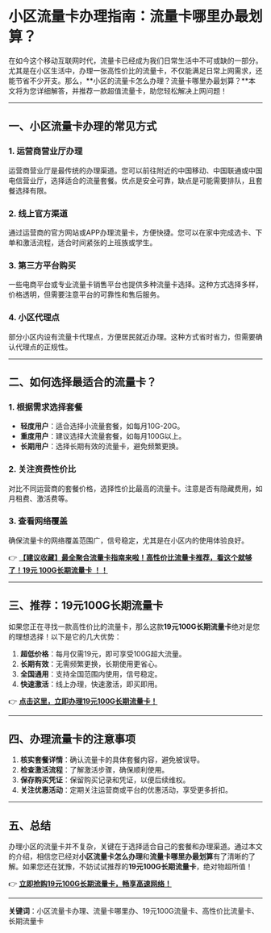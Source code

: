 # 小区流量卡办理指南：流量卡哪里办最划算？

在如今这个移动互联网时代，流量卡已经成为我们日常生活中不可或缺的一部分。尤其是在小区生活中，办理一张高性价比的流量卡，不仅能满足日常上网需求，还能节省不少开支。那么，**小区的流量卡怎么办理？流量卡哪里办最划算？**本文将为您详细解答，并推荐一款超值流量卡，助您轻松解决上网问题！

---

## 一、小区流量卡办理的常见方式

### 1. **运营商营业厅办理**
运营商营业厅是最传统的办理渠道。您可以前往附近的中国移动、中国联通或中国电信营业厅，选择适合的流量套餐。优点是安全可靠，缺点是可能需要排队，且套餐选择有限。

### 2. **线上官方渠道**
通过运营商的官方网站或APP办理流量卡，方便快捷。您可以在家中完成选卡、下单和激活流程，适合时间紧张的上班族或学生。

### 3. **第三方平台购买**
一些电商平台或专业流量卡销售平台也提供多种流量卡选择。这种方式选择多样，价格透明，但需要注意平台的可靠性和售后服务。

### 4. **小区代理点**
部分小区内设有流量卡代理点，方便居民就近办理。这种方式省时省力，但需要确认代理点的正规性。

---

## 二、如何选择最适合的流量卡？

### 1. **根据需求选择套餐**
- **轻度用户**：适合选择小流量套餐，如每月10G-20G。
- **重度用户**：建议选择大流量套餐，如每月100G以上。
- **长期用户**：选择长期有效的流量卡，避免频繁更换。

### 2. **关注资费性价比**
对比不同运营商的套餐价格，选择性价比最高的流量卡。注意是否有隐藏费用，如月租费、激活费等。

### 3. **查看网络覆盖**
确保流量卡的网络覆盖范围广，信号稳定，尤其是在小区内的使用体验良好。

👉 **[【建议收藏】最全聚合流量卡指南来啦！高性价比流量卡推荐，看这个就够了！19元 100G长期流量卡 ！！](https://bit.ly/Liuliangka)**

---

## 三、推荐：19元100G长期流量卡

如果您正在寻找一款高性价比的流量卡，那么这款**19元100G长期流量卡**绝对是您的理想选择！以下是它的几大优势：

1. **超低价格**：每月仅需19元，即可享受100G超大流量。
2. **长期有效**：无需频繁更换，长期使用更省心。
3. **全国通用**：支持全国范围内使用，信号稳定。
4. **快速激活**：线上办理，快速激活，即买即用。

👉 **[点击这里，立即办理19元100G长期流量卡！](https://bit.ly/Liuliangka)**

---

## 四、办理流量卡的注意事项

1. **核实套餐详情**：确认流量卡的具体套餐内容，避免被误导。
2. **检查激活流程**：了解激活步骤，确保顺利使用。
3. **保存购买凭证**：保留购买记录和凭证，以便后续维权。
4. **关注优惠活动**：定期关注运营商或平台的优惠活动，享受更多折扣。

---

## 五、总结

办理小区的流量卡并不复杂，关键在于选择适合自己的套餐和办理渠道。通过本文的介绍，相信您已经对**小区流量卡怎么办理**和**流量卡哪里办最划算**有了清晰的了解。如果您还在犹豫，不妨试试推荐的**19元100G长期流量卡**，绝对物超所值！

👉 **[立即抢购19元100G长期流量卡，畅享高速网络！](https://bit.ly/Liuliangka)**

---

**关键词**：小区流量卡办理、流量卡哪里办、19元100G流量卡、高性价比流量卡、长期流量卡